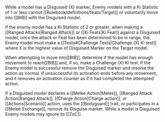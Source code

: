 While a model has a Disguised (X) marker, Enemy models with a Ki Statistic of 1 or less cannot [[Rulebook/definitions/feats/Target]] or voluntarily move into [[BtB]] with the Disguised model.

If the enemy model has a Ki Statistic of 2 or greater, when making a [[Ranged Attacks|Ranged Attack]] or [[Ki Feats|Ki Feat]] against a Disguised model, once the attack or Feat has been determined to be in range, the Enemy model must make a [[Tests#Challenge Tests|Challenge (X) Ki test]] where X is the highest value of Disguised Marker on the Target model.

When attempting to move into[[BtB]], determine if the model has enough movement to reach[[BtB]] and, if so, make a Challenge (X) Ki test.
If the Enemy model is successful remove the Disguised marker and resolve the action as normal. If unsuccessful its activation ends before any movement, and it removes an activation counter as if it had completed the attempted action.

If a Disguised model declares a [[Melee Action|Melee]], [[Ranged Attack Action|Ranged Attack]], [[Charge Action|Charge action]], or [[Actions|Scenario]] action, uses the [[Bodyguard]] trait, or participates in a [[Melee Exchange]], remove its Disguise marker.
While a model is Disguised Enemy models may ignore its [[ZoC]].